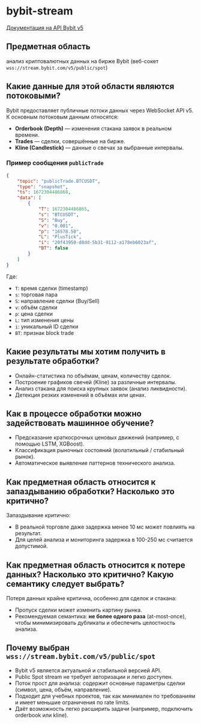 # bybit-stream

[Документация на API Bybit v5](https://bybit-exchange.github.io/docs/v5/intro)

## Предметная область

анализ криптовалютных данных на бирже Bybit (веб-сокет `wss://stream.bybit.com/v5/public/spot`)

## Какие данные для этой области являются потоковыми?

Bybit предоставляет публичные потоки данных через WebSocket API v5. К основным потоковым данным относятся:

* **Orderbook (Depth)** — изменения стакана заявок в реальном времени.
* **Trades** — сделки, совершённые на бирже.
* **Kline (Candlestick)** — данные о свечах за выбранные интервалы.

### Пример сообщения `publicTrade`

```json
{
    "topic": "publicTrade.BTCUSDT",
    "type": "snapshot",
    "ts": 1672304486868,
    "data": [
        {
            "T": 1672304486865,
            "s": "BTCUSDT",
            "S": "Buy",
            "v": "0.001",
            "p": "16578.50",
            "L": "PlusTick",
            "i": "20f43950-d8dd-5b31-9112-a178eb6023af",
            "BT": false
        }
    ]
}
```
Где:
- `T`: время сделки (timestamp)
- `s`: торговая пара
- `S`: направление сделки (Buy/Sell)
- `v`: объём сделки
- `p`: цена сделки
- `L`: тип изменения цены
- `i`: уникальный ID сделки
- `BT`: признак block trade


## Какие результаты мы хотим получить в результате обработки?

* Онлайн-статистика по объёмам, ценам, количеству сделок.
* Построение графиков свечей (Kline) за различные интервалы.
* Анализ стакана для поиска крупных заявок (анализ ликвидности).
* Детекция резких изменений в объёмах или ценах.

## Как в процессе обработки можно задействовать машинное обучение?

* Предсказание краткосрочных ценовых движений (например, с помощью LSTM, XGBoost).
* Классификация рыночных состояний (волатильный / стабильный рынок).
* Автоматическое выявление паттернов технического анализа.

## Как предметная область относится к запаздыванию обработки? Насколько это критично?

Запаздывание критично:

* В реальной торговле даже задержка менее 10 мс может повлиять на результат.
* Для целей анализа и мониторинга задержка в 100-250 мс считается допустимой.

## Как предметная область относится к потере данных? Насколько это критично? Какую семантику следует выбрать?

Потеря данных крайне критична, особенно для сделок и стакана:

* Пропуск сделки может изменить картину рынка.
* Рекомендуемая семантика: **не более одного раза** (at-most-once), чтобы минимизировать дубликаты и обеспечить целостность анализа.

## Почему выбран `wss://stream.bybit.com/v5/public/spot`

* Bybit v5 является актуальной и стабильной версией API.
* Public Spot stream не требует авторизации и легко доступен.
* Поток прост для анализа: содержит основные параметры сделки (символ, цена, объём, направление).
* Подходит для учебных проектов, так как минимален по требованиям и имеет меньшие ограничения по rate limits.
* Даёт возможность легко расширить задачи (например, подключить orderbook или kline).
